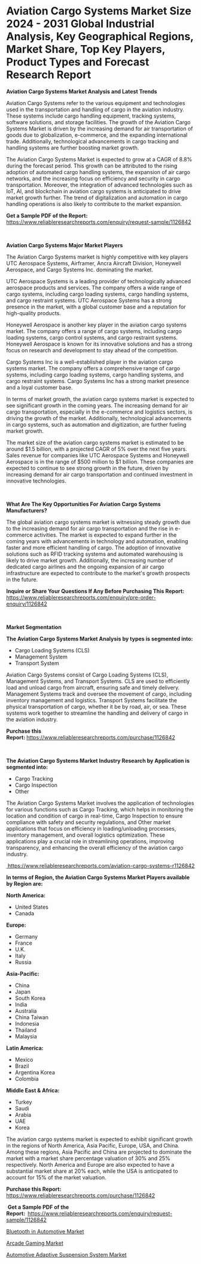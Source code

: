 <p><h1>Aviation Cargo Systems Market Size 2024 - 2031 Global Industrial Analysis, Key Geographical Regions, Market Share, Top Key Players, Product Types and Forecast Research Report</h1></p><p><strong>Aviation Cargo Systems Market Analysis and Latest Trends</strong></p>
<p><p>Aviation Cargo Systems refer to the various equipment and technologies used in the transportation and handling of cargo in the aviation industry. These systems include cargo handling equipment, tracking systems, software solutions, and storage facilities. The growth of the Aviation Cargo Systems Market is driven by the increasing demand for air transportation of goods due to globalization, e-commerce, and the expanding international trade. Additionally, technological advancements in cargo tracking and handling systems are further boosting market growth.</p><p>The Aviation Cargo Systems Market is expected to grow at a CAGR of 8.8% during the forecast period. This growth can be attributed to the rising adoption of automated cargo handling systems, the expansion of air cargo networks, and the increasing focus on efficiency and security in cargo transportation. Moreover, the integration of advanced technologies such as IoT, AI, and blockchain in aviation cargo systems is anticipated to drive market growth further. The trend of digitalization and automation in cargo handling operations is also likely to contribute to the market expansion.</p></p>
<p><strong>Get a Sample PDF of the Report:&nbsp;</strong> <a href="https://www.reliableresearchreports.com/enquiry/request-sample/1126842">https://www.reliableresearchreports.com/enquiry/request-sample/1126842</a></p>
<p>&nbsp;</p>
<p><strong>Aviation Cargo Systems Major Market Players</strong></p>
<p><p>The Aviation Cargo Systems market is highly competitive with key players UTC Aerospace Systems, Airframer, Ancra Aircraft Division, Honeywell Aerospace, and Cargo Systems Inc. dominating the market.</p><p>UTC Aerospace Systems is a leading provider of technologically advanced aerospace products and services. The company offers a wide range of cargo systems, including cargo loading systems, cargo handling systems, and cargo restraint systems. UTC Aerospace Systems has a strong presence in the market, with a global customer base and a reputation for high-quality products.</p><p>Honeywell Aerospace is another key player in the aviation cargo systems market. The company offers a range of cargo systems, including cargo loading systems, cargo control systems, and cargo restraint systems. Honeywell Aerospace is known for its innovative solutions and has a strong focus on research and development to stay ahead of the competition.</p><p>Cargo Systems Inc is a well-established player in the aviation cargo systems market. The company offers a comprehensive range of cargo systems, including cargo loading systems, cargo handling systems, and cargo restraint systems. Cargo Systems Inc has a strong market presence and a loyal customer base.</p><p>In terms of market growth, the aviation cargo systems market is expected to see significant growth in the coming years. The increasing demand for air cargo transportation, especially in the e-commerce and logistics sectors, is driving the growth of the market. Additionally, technological advancements in cargo systems, such as automation and digitization, are further fueling market growth.</p><p>The market size of the aviation cargo systems market is estimated to be around $1.5 billion, with a projected CAGR of 5% over the next five years. Sales revenue for companies like UTC Aerospace Systems and Honeywell Aerospace is in the range of $500 million to $1 billion. These companies are expected to continue to see strong growth in the future, driven by increasing demand for air cargo transportation and continued investment in innovative technologies.</p></p>
<p>&nbsp;</p>
<p><strong>What Are The Key Opportunities For Aviation Cargo Systems Manufacturers?</strong></p>
<p><p>The global aviation cargo systems market is witnessing steady growth due to the increasing demand for air cargo transportation and the rise in e-commerce activities. The market is expected to expand further in the coming years with advancements in technology and automation, enabling faster and more efficient handling of cargo. The adoption of innovative solutions such as RFID tracking systems and automated warehousing is likely to drive market growth. Additionally, the increasing number of dedicated cargo airlines and the ongoing expansion of air cargo infrastructure are expected to contribute to the market's growth prospects in the future.</p></p>
<p><strong>Inquire or Share Your Questions If Any Before Purchasing This Report:</strong> <a href="https://www.reliableresearchreports.com/enquiry/pre-order-enquiry/1126842">https://www.reliableresearchreports.com/enquiry/pre-order-enquiry/1126842</a></p>
<p>&nbsp;</p>
<p><strong>Market Segmentation</strong></p>
<p><strong>The Aviation Cargo Systems Market Analysis by types is segmented into:</strong></p>
<p><ul><li>Cargo Loading Systems (CLS)</li><li>Management System</li><li>Transport System</li></ul></p>
<p><p>Aviation Cargo Systems consist of Cargo Loading Systems (CLS), Management Systems, and Transport Systems. CLS are used to efficiently load and unload cargo from aircraft, ensuring safe and timely delivery. Management Systems track and oversee the movement of cargo, including inventory management and logistics. Transport Systems facilitate the physical transportation of cargo, whether it be by road, air, or sea. These systems work together to streamline the handling and delivery of cargo in the aviation industry.</p></p>
<p><strong>Purchase this Report:&nbsp;</strong><a href="https://www.reliableresearchreports.com/purchase/1126842">https://www.reliableresearchreports.com/purchase/1126842</a></p>
<p>&nbsp;</p>
<p><strong>The Aviation Cargo Systems Market Industry Research by Application is segmented into:</strong></p>
<p><ul><li>Cargo Tracking</li><li>Cargo Inspection</li><li>Other</li></ul></p>
<p><p>The Aviation Cargo Systems Market involves the application of technologies for various functions such as Cargo Tracking, which helps in monitoring the location and condition of cargo in real-time, Cargo Inspection to ensure compliance with safety and security regulations, and Other market applications that focus on efficiency in loading/unloading processes, inventory management, and overall logistics optimization. These applications play a crucial role in streamlining operations, improving transparency, and enhancing the overall efficiency of the aviation cargo industry.</p></p>
<p><a href="https://www.reliableresearchreports.com/aviation-cargo-systems-r1126842">&nbsp;https://www.reliableresearchreports.com/aviation-cargo-systems-r1126842</a></p>
<p><strong>In terms of Region, the Aviation Cargo Systems Market Players available by Region are:</strong></p>
<p>
    <p> <strong> North America: </strong>
        <ul>
            <li>United States</li>
            <li>Canada</li>
        </ul>
        </p> 
    <p> <strong> Europe: </strong>
        <ul>
            <li>Germany</li>
            <li>France</li>
            <li>U.K.</li>
            <li>Italy</li>
            <li>Russia</li>
        </ul>
        </p> 
    <p> <strong> Asia-Pacific: </strong>
        <ul>
            <li>China</li>
            <li>Japan</li>
            <li>South Korea</li>
            <li>India</li>
            <li>Australia</li>
            <li>China Taiwan</li>
            <li>Indonesia</li>
            <li>Thailand</li>
            <li>Malaysia</li>
        </ul>
        </p> 
    <p> <strong> Latin America: </strong>
        <ul>
            <li>Mexico</li>
            <li>Brazil</li>
            <li>Argentina Korea</li>
            <li>Colombia</li>
        </ul>
        </p> 
    <p> <strong> Middle East & Africa: </strong>
        <ul>
            <li>Turkey</li>
            <li>Saudi</li>
            <li>Arabia</li>
            <li>UAE</li>
            <li>Korea</li>
        </ul>
    </p>
    </p>
<p><p>The aviation cargo systems market is expected to exhibit significant growth in the regions of North America, Asia Pacific, Europe, USA, and China. Among these regions, Asia Pacific and China are projected to dominate the market with a market share percentage valuation of 30% and 25% respectively. North America and Europe are also expected to have a substantial market share at 20% each, while the USA is anticipated to account for 15% of the market valuation.</p></p>
<p><strong>Purchase this Report: </strong><a href="https://www.reliableresearchreports.com/purchase/1126842">https://www.reliableresearchreports.com/purchase/1126842</a></p>
<p>&nbsp;<strong>Get a Sample PDF of the Report:&nbsp;&nbsp;</strong><a href="https://www.reliableresearchreports.com/enquiry/request-sample/1126842">https://www.reliableresearchreports.com/enquiry/request-sample/1126842</a></p>
<p><strong></strong></p>
<p><p><a href="https://www.linkedin.com/pulse/bluetooth-automotive-market-insights-cagr-trends-growth-strategies-6polf?trackingId=vWA29SlBVtuzouutky%2FKag%3D%3D">Bluetooth in Automotive Market</a></p><p><a href="https://www.linkedin.com/pulse/arcade-gaming-market-size-outlook-forecast-2024-2031-market-alive-48bif?trackingId=36j30lo6MpG9AJP5m1PoRg%3D%3D">Arcade Gaming Market</a></p><p><a href="https://www.linkedin.com/pulse/automotive-adaptive-suspension-system-market-insight-trends-2z5re?trackingId=tGblwJkhCBZareyyzzWWsA%3D%3D">Automotive Adaptive Suspension System Market</a></p></p>